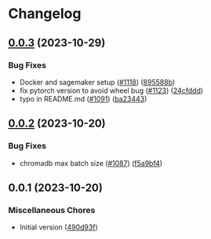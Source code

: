 # Changelog

## [0.0.3](https://github.com/sanyaade-projects/privateGPT/compare/v0.0.2...v0.0.3) (2023-10-29)


### Bug Fixes

* Docker and sagemaker setup ([#1118](https://github.com/sanyaade-projects/privateGPT/issues/1118)) ([895588b](https://github.com/sanyaade-projects/privateGPT/commit/895588b82a06c2bc71a9e22fb840c7f6442a3b5b))
* fix pytorch version to avoid wheel bug ([#1123](https://github.com/sanyaade-projects/privateGPT/issues/1123)) ([24cfddd](https://github.com/sanyaade-projects/privateGPT/commit/24cfddd60f74aadd2dade4c63f6012a2489938a1))
* typo in README.md ([#1091](https://github.com/sanyaade-projects/privateGPT/issues/1091)) ([ba23443](https://github.com/sanyaade-projects/privateGPT/commit/ba23443a70d323cd4f9a242b33fd9dce1bacd2db))

## [0.0.2](https://github.com/imartinez/privateGPT/compare/v0.0.1...v0.0.2) (2023-10-20)


### Bug Fixes

* chromadb max batch size ([#1087](https://github.com/imartinez/privateGPT/issues/1087)) ([f5a9bf4](https://github.com/imartinez/privateGPT/commit/f5a9bf4e374b2d4c76438cf8a97cccf222ec8e6f))

## 0.0.1 (2023-10-20)

### Miscellaneous Chores

* Initial version ([490d93f](https://github.com/imartinez/privateGPT/commit/490d93fdc1977443c92f6c42e57a1c585aa59430))
